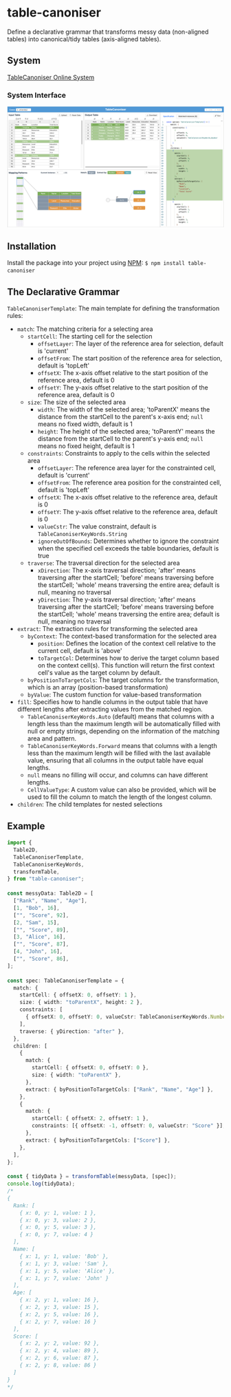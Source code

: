 # table-canoniser

Define a declarative grammar that transforms messy data (non-aligned tables) into canonical/tidy tables (axis-aligned tables).

## System

[TableCanoniser Online System](https://tablecanoniser.github.io/)

### System Interface

![System Interface](https://github.com/TableCanoniser/TableCanoniser.github.io/blob/deploy/system-interface.png)

## Installation

Install the package into your project using [NPM](https://npmjs.com):
`$ npm install table-canoniser`

## The Declarative Grammar

`TableCanoniserTemplate`: The main template for defining the transformation rules:

- `match`: The matching criteria for a selecting area
  - `startCell`: The starting cell for the selection
    - `offsetLayer`: The layer of the reference area for selection, default is 'current'
    - `offsetFrom`: The start position of the reference area for selection, default is 'topLeft'
    - `offsetX`: The x-axis offset relative to the start position of the reference area, default is 0
    - `offsetY`: The y-axis offset relative to the start position of the reference area, default is 0
  - `size`: The size of the selected area
    - `width`: The width of the selected area; 'toParentX' means the distance from the startCell to the parent's x-axis end; `null` means no fixed width, default is 1
    - `height`: The height of the selected area; 'toParentY' means the distance from the startCell to the parent's y-axis end; `null` means no fixed height, default is 1
  - `constraints`: Constraints to apply to the cells within the selected area
    - `offsetLayer`: The reference area layer for the constrainted cell, default is 'current'
    - `offsetFrom`: The reference area position for the constrainted cell, default is 'topLeft'
    - `offsetX`: The x-axis offset relative to the reference area, default is 0
    - `offsetY`: The y-axis offset relative to the reference area, default is 0
    - `valueCstr`: The value constraint, default is `TableCanoniserKeyWords.String`
    - `ignoreOutOfBounds`: Determines whether to ignore the constraint when the specified cell exceeds the table boundaries, default is true
  - `traverse`: The traversal direction for the selected area
    - `xDirection`: The x-axis traversal direction; 'after' means traversing after the startCell; 'before' means traversing before the startCell; 'whole' means traversing the entire area; default is null, meaning no traversal
    - `yDirection`: The y-axis traversal direction; 'after' means traversing after the startCell; 'before' means traversing before the startCell; 'whole' means traversing the entire area; default is null, meaning no traversal
- `extract`: The extraction rules for transforming the selected area
  - `byContext`: The context-based transformation for the selected area
    - `position`: Defines the location of the context cell relative to the current cell, default is 'above'
    - `toTargetCol`: Determines how to derive the target column based on the context cell(s). This function will return the first context cell's value as the target column by default.
  - `byPositionToTargetCols`: The target columns for the transformation, which is an array (position-based transformation)
  - `byValue`: The custom function for value-based transformation
- `fill`: Specifies how to handle columns in the output table that have different lengths after extracting values from the matched region.
  - `TableCanoniserKeyWords.Auto` (default) means that columns with a length less than the maximum length will be automatically filled with null or empty strings, depending on the information of the matching area and pattern.
  - `TableCanoniserKeyWords.Forward` means that columns with a length less than the maximum length will be filled with the last available value, ensuring that all columns in the output table have equal lengths.
  - `null` means no filling will occur, and columns can have different lengths.
  - `CellValueType`: A custom value can also be provided, which will be used to fill the column to match the length of the longest column.
- `children`: The child templates for nested selections

## Example

```ts
import {
  Table2D,
  TableCanoniserTemplate,
  TableCanoniserKeyWords,
  transformTable,
} from "table-canoniser";

const messyData: Table2D = [
  ["Rank", "Name", "Age"],
  [1, "Bob", 16],
  ["", "Score", 92],
  [2, "Sam", 15],
  ["", "Score", 89],
  [3, "Alice", 16],
  ["", "Score", 87],
  [4, "John", 16],
  ["", "Score", 86],
];

const spec: TableCanoniserTemplate = {
  match: {
    startCell: { offsetX: 0, offsetY: 1 },
    size: { width: "toParentX", height: 2 },
    constraints: [
      { offsetX: 0, offsetY: 0, valueCstr: TableCanoniserKeyWords.Number },
    ],
    traverse: { yDirection: "after" },
  },
  children: [
    {
      match: {
        startCell: { offsetX: 0, offsetY: 0 },
        size: { width: "toParentX" },
      },
      extract: { byPositionToTargetCols: ["Rank", "Name", "Age"] },
    },
    {
      match: {
        startCell: { offsetX: 2, offsetY: 1 },
        constraints: [{ offsetX: -1, offsetY: 0, valueCstr: "Score" }],
      },
      extract: { byPositionToTargetCols: ["Score"] },
    },
  ],
};

const { tidyData } = transformTable(messyData, [spec]);
console.log(tidyData);
/*
{
  Rank: [
    { x: 0, y: 1, value: 1 },
    { x: 0, y: 3, value: 2 },
    { x: 0, y: 5, value: 3 },
    { x: 0, y: 7, value: 4 }
  ],
  Name: [
    { x: 1, y: 1, value: 'Bob' },
    { x: 1, y: 3, value: 'Sam' },
    { x: 1, y: 5, value: 'Alice' },
    { x: 1, y: 7, value: 'John' }
  ],
  Age: [
    { x: 2, y: 1, value: 16 },
    { x: 2, y: 3, value: 15 },
    { x: 2, y: 5, value: 16 },
    { x: 2, y: 7, value: 16 }
  ],
  Score: [
    { x: 2, y: 2, value: 92 },
    { x: 2, y: 4, value: 89 },
    { x: 2, y: 6, value: 87 },
    { x: 2, y: 8, value: 86 }
  ]
}
*/
```
